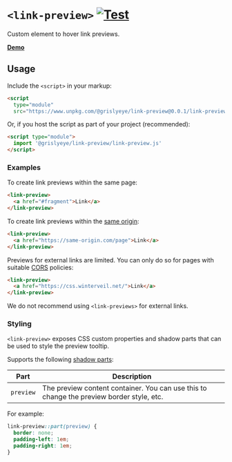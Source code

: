 # `<link-preview>` [![Test](https://github.com/rg-wood/link-preview/actions/workflows/test.yml/badge.svg)](https://github.com/rg-wood/link-preview/actions/workflows/test.yml)

Custom element to hover link previews.

**[Demo](https://rg-wood.github.io/link-preview/)**

## Usage

Include the `<script>` in your markup:

```html
<script
  type="module"
  src="https://www.unpkg.com/@grislyeye/link-preview@0.0.1/link-preview.js"></script>
```

Or, if you host the script as part of your project (recommended):

```html
<script type="module">
  import '@grislyeye/link-preview/link-preview.js'
</script>
```

### Examples

To create link previews within the same page:

```html
<link-preview>
  <a href="#fragment">Link</a>
</link-preview>
```

To create link previews within the
[same origin](https://developer.mozilla.org/en-US/docs/Web/Security/Same-origin_policy):

```html
<link-preview>
  <a href="https://same-origin.com/page">Link</a>
</link-preview>
```

Previews for external links are limited. You can only do so for pages with suitable
[CORS](https://developer.mozilla.org/en-US/docs/Web/HTTP/CORS) policies:

```html
<link-preview>
  <a href="https://css.winterveil.net/">Link</a>
</link-preview>
```

We do not recommend using `<link-previews>` for external links.

### Styling

`<link-preview>` exposes CSS custom properties and shadow parts that can be used to style the
preview tooltip.

Supports the following
[shadow parts](https://developer.mozilla.org/en-US/docs/Web/CSS/CSS_shadow_parts):

| Part      | Description                                                                              |
| --------- | ---------------------------------------------------------------------------------------- |
| `preview` | The preview content container. You can use this to change the preview border style, etc. |

For example:

```css
link-preview::part(preview) {
  border: none;
  padding-left: 1em;
  padding-right: 1em;
}
```

